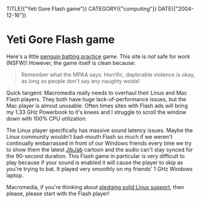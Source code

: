 TITLE({"Yeti Gore Flash game"})
CATEGORY({"computing"})
DATE({"2004-12-16"})

Yeti Gore Flash game
====================

Here's a little [penguin batting
practice](http://www.yonkis.com/mediaflash/yeti_gore.htm) game. This
site is *not* safe for work (NSFW)! However, the game itself is clean
because:

> Remember what the MPAA says: Horrific, deplorable violence is okay, as
> long as people don't say any naughty woids!

Quick tangent: Macromedia really needs to overhaul their Linux and Mac
Flash players. They both have *huge* lack-of-performance issues, but the
Mac player is almost unusable. Often times sites with Flash ads will
bring my 1.33 GHz Powerbook to it's knees and I struggle to scroll the
window down with 100% CPU utilization.

The Linux player specifically has massive sound latency issues. Maybe
the Linux community wouldn't bad-mouth Flash so much if we weren't
continually embarrassed in front of our Windows friends every time we
try to show them the latest [JibJab](http://www.jibjab.com/) cartoon and
the audio can't stay synced for the 90-second duration. This Flash game
in particular is very difficult to play because if your sound is enabled
it will cause the player to skip as you're trying to bat. It played
very smoothly on my friends' 1 GHz Windows laptop.

Macromedia, if you're thinking about [pledging solid Linux
support](http://news.zdnet.com/2100-3513_22-5170061.html), then please,
please start with the Flash player!

